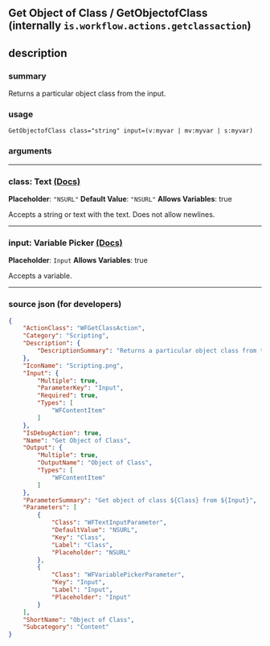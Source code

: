 
## Get Object of Class / GetObjectofClass (internally `is.workflow.actions.getclassaction`)


## description

### summary

Returns a particular object class from the input.


### usage
```
GetObjectofClass class="string" input=(v:myvar | mv:myvar | s:myvar)
```

### arguments

---

### class: Text [(Docs)](https://pfgithub.github.io/shortcutslang/gettingstarted#text-field)
**Placeholder**: `"NSURL"`
**Default Value**: `"NSURL"`
**Allows Variables**: true



Accepts a string 
or text
with the text. Does not allow newlines.

---

### input: Variable Picker [(Docs)](https://pfgithub.github.io/shortcutslang/gettingstarted#variable-picker-fields)
**Placeholder**: ```
		Input
		```
**Allows Variables**: true



Accepts a variable.

---

### source json (for developers)

```json
{
	"ActionClass": "WFGetClassAction",
	"Category": "Scripting",
	"Description": {
		"DescriptionSummary": "Returns a particular object class from the input."
	},
	"IconName": "Scripting.png",
	"Input": {
		"Multiple": true,
		"ParameterKey": "Input",
		"Required": true,
		"Types": [
			"WFContentItem"
		]
	},
	"IsDebugAction": true,
	"Name": "Get Object of Class",
	"Output": {
		"Multiple": true,
		"OutputName": "Object of Class",
		"Types": [
			"WFContentItem"
		]
	},
	"ParameterSummary": "Get object of class ${Class} from ${Input}",
	"Parameters": [
		{
			"Class": "WFTextInputParameter",
			"DefaultValue": "NSURL",
			"Key": "Class",
			"Label": "Class",
			"Placeholder": "NSURL"
		},
		{
			"Class": "WFVariablePickerParameter",
			"Key": "Input",
			"Label": "Input",
			"Placeholder": "Input"
		}
	],
	"ShortName": "Object of Class",
	"Subcategory": "Content"
}
```
